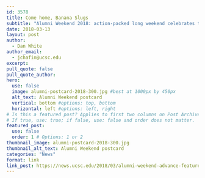 ```yaml
---
id: 3578
title: Come home, Banana Slugs
subtitle: "Alumni Weekend 2018: action-packed long weekend celebrates the best qualities of UC Santa Cruz"
date: 2018-03-13
layout: post
author:
  - Dan White
author_email:
  - jchafin@ucsc.edu
excerpt: 
pull_quote: false
pull_quote_author:
hero:
  use: false
  image: alumni-postcard-2018-300.jpg #best at 1000px by 450px
  alt_text: Alumni Weekend postcard
  vertical: bottom #options: top, bottom
  horizontal: left #options: left, right
# Is this a featured post? Applies to first two columns on Post Archive Page.
# If true, use: true; if false, use: false and order does not matter.
featured_post:
  use: false
  order: 1 # Options: 1 or 2
thumbnail_image: alumni-postcard-2018-300.jpg
thumbnail_alt_text: Alumni Weekend postcard
categories: "News"
format: link
link_post: https://news.ucsc.edu/2018/03/alumni-weekend-advance-feature-2018.html
---
```

